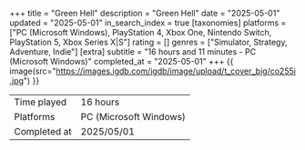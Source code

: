 +++
title = "Green Hell"
description = "Green Hell"
date = "2025-05-01"
updated = "2025-05-01"
in_search_index = true
[taxonomies]
platforms = ["PC (Microsoft Windows), PlayStation 4, Xbox One, Nintendo Switch, PlayStation 5, Xbox Series X|S"]
rating = []
genres = ["Simulator, Strategy, Adventure, Indie"]
[extra]
subtitle = "16 hours and 11 minutes - PC (Microsoft Windows)"
completed_at = "2025-05-01"
+++
{{ image(src="https://images.igdb.com/igdb/image/upload/t_cover_big/co255i.jpg") }}

|              |            |
| ------------ | ---------- |
| Time played  | 16 hours |
| Platforms    | PC (Microsoft Windows) |
| Completed at | 2025/05/01 |

